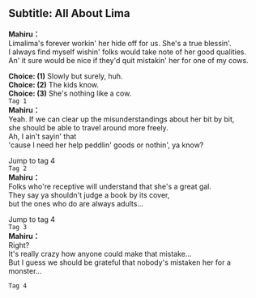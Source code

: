 # 

  
## Subtitle: All About Lima
  
**Mahiru：**  
Limalima's forever workin' her hide off for us. She's a true blessin'.  
I always find myself wishin' folks would take note of her good qualities.  
An' it sure would be nice if they'd quit mistakin' her for one of my cows.  
  
**Choice: (1)**  Slowly but surely, huh.  
**Choice: (2)**  The kids know.  
**Choice: (3)**  She's nothing like a cow.  
`Tag 1`  
**Mahiru：**  
Yeah. If we can clear up the misunderstandings about her bit by bit,  
she should be able to travel around more freely.  
Ah, I ain't sayin' that  
'cause I need her help peddlin' goods or nothin', ya know?  
  
Jump to tag 4  
`Tag 2`  
**Mahiru：**  
Folks who're receptive will understand that she's a great gal.  
They say ya shouldn't judge a book by its cover,  
but the ones who do are always adults...  
  
Jump to tag 4  
`Tag 3`  
**Mahiru：**  
Right?  
It's really crazy how anyone could make that mistake...  
But I guess we should be grateful that nobody's mistaken her for a monster...  
  
`Tag 4`  
